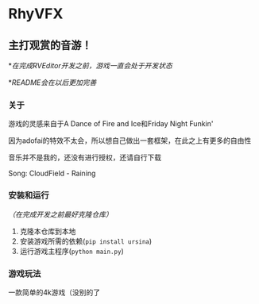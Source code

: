 # RhyVFX
## 主打观赏的音游！
**在完成RVEditor开发之前，游戏一直会处于开发状态*

**README会在以后更加完善*

### 关于
游戏的灵感来自于A Dance of Fire and Ice和Friday Night Funkin'

因为adofai的特效不太会，所以想自己做出一套框架，在此之上有更多的自由性

音乐并不是我的，还没有进行授权，还请自行下载

Song: CloudField - Raining


### 安装和运行
*（在完成开发之前最好克隆仓库）*
1. 克隆本仓库到本地
2. 安装游戏所需的依赖(`pip install ursina`)
3. 运行游戏主程序(`python main.py`)

### 游戏玩法
一款简单的4k游戏（没别的了

